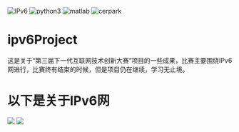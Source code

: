 ![IPv6](https://www.ipv6ready.org/images/logo.jpg)
![python3](https://www.python.org/static/community_logos/python-logo.png)
![matlab](https://cn.mathworks.com/includes_content/nextgen/images/bg_header_mwlogo_notag.jpg)
![cerpark](http://www.cerpark.com/hulianwang/css/images/logo.png)


# ipv6Project
这是关于“第三届下一代互联网技术创新大赛”项目的一些成果，比赛主要围绕IPv6网进行，比赛终有结束的时候，但是项目仍在继续，学习无止境。

# 以下是关于IPv6网
![](https://gss1.bdstatic.com/9vo3dSag_xI4khGkpoWK1HF6hhy/baike/c0%3Dbaike80%2C5%2C5%2C80%2C26/sign=0e7c794b3dfae6cd18b9a3336eda6441/eaf81a4c510fd9f94e7dcd152d2dd42a2834a460.jpg)
![](https://gss1.bdstatic.com/9vo3dSag_xI4khGkpoWK1HF6hhy/baike/c0%3Dbaike80%2C5%2C5%2C80%2C26/sign=0e7c794b3dfae6cd18b9a3336eda6441/eaf81a4c510fd9f94e7dcd152d2dd42a2834a460.jpg)
